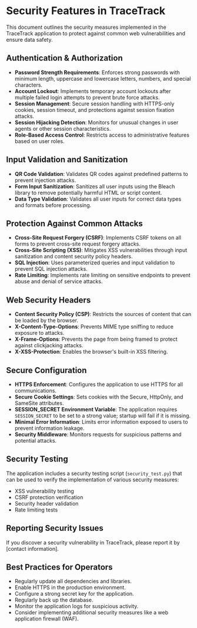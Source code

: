 # Security Features in TraceTrack

This document outlines the security measures implemented in the TraceTrack application to protect against common web vulnerabilities and ensure data safety.

## Authentication & Authorization

- **Password Strength Requirements**: Enforces strong passwords with minimum length, uppercase and lowercase letters, numbers, and special characters.
- **Account Lockout**: Implements temporary account lockouts after multiple failed login attempts to prevent brute force attacks.
- **Session Management**: Secure session handling with HTTPS-only cookies, session timeout, and protections against session fixation attacks.
- **Session Hijacking Detection**: Monitors for unusual changes in user agents or other session characteristics.
- **Role-Based Access Control**: Restricts access to administrative features based on user roles.

## Input Validation and Sanitization

- **QR Code Validation**: Validates QR codes against predefined patterns to prevent injection attacks.
- **Form Input Sanitization**: Sanitizes all user inputs using the Bleach library to remove potentially harmful HTML or script content.
- **Data Type Validation**: Validates all user inputs for correct data types and formats before processing.

## Protection Against Common Attacks

- **Cross-Site Request Forgery (CSRF)**: Implements CSRF tokens on all forms to prevent cross-site request forgery attacks.
- **Cross-Site Scripting (XSS)**: Mitigates XSS vulnerabilities through input sanitization and content security policy headers.
- **SQL Injection**: Uses parameterized queries and input validation to prevent SQL injection attacks.
- **Rate Limiting**: Implements rate limiting on sensitive endpoints to prevent abuse and denial of service attacks.

## Web Security Headers

- **Content Security Policy (CSP)**: Restricts the sources of content that can be loaded by the browser.
- **X-Content-Type-Options**: Prevents MIME type sniffing to reduce exposure to attacks.
- **X-Frame-Options**: Prevents the page from being framed to protect against clickjacking attacks.
- **X-XSS-Protection**: Enables the browser's built-in XSS filtering.

## Secure Configuration

- **HTTPS Enforcement**: Configures the application to use HTTPS for all communications.
- **Secure Cookie Settings**: Sets cookies with the Secure, HttpOnly, and SameSite attributes.
- **SESSION_SECRET Environment Variable**: The application requires `SESSION_SECRET` to be set to a strong value; startup will fail if it is missing.
- **Minimal Error Information**: Limits error information exposed to users to prevent information leakage.
- **Security Middleware**: Monitors requests for suspicious patterns and potential attacks.

## Security Testing

The application includes a security testing script (`security_test.py`) that can be used to verify the implementation of various security measures:

- XSS vulnerability testing
- CSRF protection verification
- Security header validation
- Rate limiting tests

## Reporting Security Issues

If you discover a security vulnerability in TraceTrack, please report it by [contact information].

## Best Practices for Operators

- Regularly update all dependencies and libraries.
- Enable HTTPS in the production environment.
- Configure a strong secret key for the application.
- Regularly back up the database.
- Monitor the application logs for suspicious activity.
- Consider implementing additional security measures like a web application firewall (WAF).
